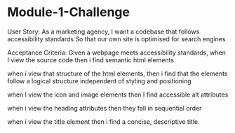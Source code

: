 # Module-1-Challenge

User Story:
As a marketing agency,
I want a codebase that follows accessibility standards
So that our own site is optimised for search engines

Acceptance Criteria:
Given a webpage meets accessibility standards,
when I view the source code
then i find semantic html elements

when i view that structure of the html elements,
then i find that the elements follow a logical structure independent of styling and positioning

when I view the icon and image elements
then I find accessible alt attributes

when i view the heading attributes
then they fall in sequential order

when i view the title element
then i find a concise, descriptive title.


